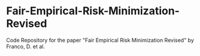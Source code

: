 # Fair-Empirical-Risk-Minimization-Revised
Code Repository for the paper "Fair Empirical Risk Minimization Revised" by Franco, D. et al.
